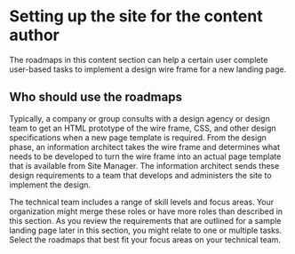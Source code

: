 # Setting up the site for the content author

The roadmaps in this content section can help a certain user complete user-based tasks to implement a design wire frame for a new landing page.

## Who should use the roadmaps

Typically, a company or group consults with a design agency or design team to get an HTML prototype of the wire frame, CSS, and other design specifications when a new page template is required. From the design phase, an information architect takes the wire frame and determines what needs to be developed to turn the wire frame into an actual page template that is available from Site Manager. The information architect sends these design requirements to a team that develops and administers the site to implement the design.

The technical team includes a range of skill levels and focus areas. Your organization might merge these roles or have more roles than described in this section. As you review the requirements that are outlined for a sample landing page later in this section, you might relate to one or multiple tasks. Select the roadmaps that best fit your focus areas on your technical team.

<!---
-   **[HTML prototype design requirements](../install/rm_create_site_design_req.md)**  
View sample HTML prototypes for landing pages and explore how to separate the design into pieces with specific design requirements and technical considerations.
-   **[Authors, groups, setting permissions](../install/rm_create_site_admin_access.md)**  
 Administrators must understand the roles and goals of content authors to grant the appropriate permissions. Learn how to create users, create content author and reviewer groups, and grant access to resources and libraries.
-   **[Controlling content flow with workflows](../install/rm_create_site_admin_workflow.md)**  
Learn how to set up access across various content author roles who can create drafts, route drafts for review, check content status, and publish content.
-   **[Creating a custom theme](../install/rm_create_simple_theme.md)**  
This roadmap highlights how to create the custom theme of the design from an HTML component. The theme is used to customize the site builder template and other page templates for the new site that the content author creates.
-   **[Creating HTML page components](../install/rm_create_site_dev_pcomponents.md)**  
 This roadmap highlights how to generate the following page components: banner, promotional text, teaser, and dynamic list.
-   **[Creating your landing page template](../install/rm_create_site_admin_page_template.md)**  
This roadmap shows administrator users how to create a Greenwheels landing page template, assign a workflow to your template, and change the default theme. --->


